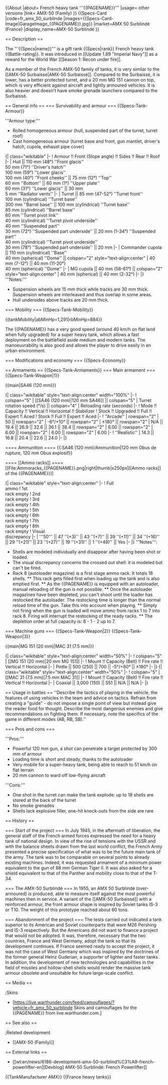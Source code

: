 {{About
|about= French heavy tank '''{{PAGENAME}}'''
|usage= other versions
|link= AMX-50 (Family)
}}
{{Specs-Card
|code=fr_amx_50_surblinde
|images={{Specs-Card-Image|GarageImage_{{PAGENAME}}.jpg}}
|market=AMX 50 Surblindé (France)
|display_name=AMX-50 Surblindé
}}

== Description ==
<!-- ''In the description, the first part should be about the history of the creation and combat usage of the vehicle, as well as its key features. In the second part, tell the reader about the ground vehicle in the game. Insert a screenshot of the vehicle, so that if the novice player does not remember the vehicle by name, he will immediately understand what kind of vehicle the article is talking about.'' -->
The '''{{Specs|name}}''' is a gift rank {{Specs|rank}} French heavy tank {{Battle-rating}}. It was introduced in [[Update 1.89 "Imperial Navy"]] as a reward for the World War [[Season 1: Recon under fire]].

As a member of the French AMX-50 family of tanks, it is very similar to the [[AMX-50 Surbaisse|AMX-50 Surbaissé]]. Compared to the Surbaissé, it is lower, has a better protected turret, and a 20 mm MG 151 cannon on top, which is very efficient against aircraft and lightly armoured vehicles. It is also heavier and doesn't have smoke grenade launchers compared to the Surbaissé.

== General info ==
=== Survivability and armour ===
{{Specs-Tank-Armour}}
<!-- ''Describe armour protection. Note the most well protected and key weak areas. Appreciate the layout of modules as well as the number and location of crew members. Is the level of armour protection sufficient, is the placement of modules helpful for survival in combat? If necessary use a visual template to indicate the most secure and weak zones of the armour.'' -->

'''Armour type:'''

* Rolled homogeneous armour (hull, suspended part of the turret, turret roof)
* Cast homogeneous armour (turret base and front, gun mantlet, driver's hatch, cupola, exhaust pipe cover)

{| class="wikitable"
|-
! Armour !! Front (Slope angle) !! Sides !! Rear !! Roof
|-
| Hull || 110 mm (48°) ''Front glacis'' <br> 50 mm (71°) ''Driver's hatch'' <br> 100 mm (59°) ''Lower glacis'' <br> 100 mm (40°) ''Front cheeks'' || 75 mm (12°) ''Top'' <br> 60 mm ''Bottom'' || 60 mm (1°) ''Upper plate'' <br> 60 mm (31°) ''Lower glacis'' || 30 mm <br> 5 mm ''Radiator vents''
|-
| Turret || 85 mm (47-52°) ''Turret front'' <br> 100 mm (cylindrical) ''Turret base'' <br> 300 mm ''Barrel base'' || 100 mm (cylindrical) ''Turret base'' <br> 85 mm (cylindrical) ''Barrel base'' <br> 60 mm ''Turret pivot link'' <br> 40 mm (cylindrical) ''Turret pivot underside'' <br> 40 mm ''Suspended part'' <br> 30 mm (72°) ''Suspended part underside'' || 20 mm (1-34°) ''Suspended part'' <br> 40 mm (cylindrical) ''Turret pivot underside'' <br> 30 mm (78°) ''Suspended part underside'' || 20 mm
|-
| Commander cupola || 110 mm (cylindrical) ''Base'' <br> 40 mm (spherical) ''Dome'' || colspan="2" style="text-align:center" | 40 mm (7-12°) || 40 mm (11-20°) <br> 40 mm (spherical) ''Dome''
|-
| MG cupola || 40 mm (58-61°) || colspan="2" style="text-align:center" | 40 mm (spherical) || 40 mm (2-32°)
|-
|}
'''Notes:'''

* Suspension wheels are 15 mm thick while tracks are 30 mm thick. Suspension wheels are interleaved and thus overlap in some areas.
* Hull undersides above tracks are 20 mm thick.

=== Mobility ===
{{Specs-Tank-Mobility}}
<!-- ''Write about the mobility of the ground vehicle. Estimate the specific power and manoeuvrability, as well as the maximum speed forwards and backwards.'' -->

{{tankMobility|abMinHp=1,291|rbMinHp=884}}

The {{PAGENAME}} has a very good speed (around 40 km/h on flat land when fully upgraded) for a super heavy tank, which allows a fast deployment on the battlefield aside medium and modern tanks. The manoeuvrability is also good and allows the player to drive easily in an urban environment.

=== Modifications and economy ===
{{Specs-Economy}}

== Armaments ==
{{Specs-Tank-Armaments}}
=== Main armament ===
{{Specs-Tank-Weapon|1}}
<!-- ''Give the reader information about the characteristics of the main gun. Assess its effectiveness in a battle based on the reloading speed, ballistics and the power of shells. Do not forget about the flexibility of the fire, that is how quickly the cannon can be aimed at the target, open fire on it and aim at another enemy. Add a link to the main article on the gun: <code><nowiki>{{main|Name of the weapon}}</nowiki></code>. Describe in general terms the ammunition available for the main gun. Give advice on how to use them and how to fill the ammunition storage.'' -->
{{main|SA46 (120 mm)}}

{| class="wikitable" style="text-align:center" width="100%"
|-
! colspan="5" | [[SA46 (120 mm)|120 mm SA46]] || colspan="5" | Turret rotation speed (°/s) || colspan="4" | Reloading rate (seconds)
|-
! Mode !! Capacity !! Vertical !! Horizontal !! Stabilizer
! Stock !! Upgraded !! Full !! Expert !! Aced
! Stock !! Full !! Expert !! Aced
|-
! ''Arcade''
| rowspan="2" | 50 || rowspan="2" | -6°/+10° || rowspan="2" | ±180° || rowspan="2" | N/A || 19.4 || 26.9 || 32.6 || 36.1 || 38.4 || rowspan="2" | 6.00 || rowspan="2" | 6.00 || rowspan="2" | 6.00 || rowspan="2" | 6.00
|-
! ''Realistic''
| 14.3 || 16.8 || 20.4 || 22.6 || 24.0
|-
|}

==== Ammunition ====
{{:SA46 (120 mm)/Ammunition|120 mm Obus de rupture, 120 mm Obus explosif}}

==== [[Ammo racks]] ====
[[File:Ammoracks_{{PAGENAME}}.png|right|thumb|x250px|[[Ammo racks]] of the {{PAGENAME}}]]
<!-- '''Last updated: 2.7.0.173''' -->
{| class="wikitable" style="text-align:center"
|-
! Full<br>ammo
! 1st<br>rack empty
! 2nd<br>rack empty
! 3rd<br>rack empty
! 4th<br>rack empty
! 5th<br>rack empty
! 6th<br>rack empty
! 7th<br>rack empty
! 8th<br>rack empty
! Visual<br>discrepancy
|-
| '''50''' || 47&nbsp;''(+3)'' || 43&nbsp;''(+7)'' || 39&nbsp;''(+11)'' || 34&nbsp;''(+16)'' || 29&nbsp;''(+21)'' || 23&nbsp;''(+27)'' || 19&nbsp;''(+31)'' || 1&nbsp;''(+49)'' || Yes
|-
|}
'''Notes''':

* Shells are modeled individually and disappear after having been shot or loaded.
* The visual discrepancy concerns the crossed out shell: it is modeled but can't be fired.
* Rack 8 (autoloader magazine) is a first stage ammo rack. It totals 18 shells.
** This rack gets filled first when loading up the tank and is also emptied first.
** As the {{PAGENAME}} is equipped with an autoloader, manual reloading of the gun is not possible.
** Once the autoloader magazines have been depleted, you can't shoot until the loader has restocked the autoloader. The restocking time is longer than the normal reload time of the gun. Take this into account when playing.
** Simply not firing when the gun is loaded will move ammo from racks 1 to 7 into rack 8. Firing will interrupt the restocking of the ready racks.
** The depletion order at full capacity is: 8 - 1 - 2 up to 7.

=== Machine guns ===
{{Specs-Tank-Weapon|2}}
{{Specs-Tank-Weapon|3}}
<!-- ''Offensive and anti-aircraft machine guns not only allow you to fight some aircraft but also are effective against lightly armoured vehicles. Evaluate machine guns and give recommendations on its use.'' -->
{{main|MG 151 (20 mm)|MAC 31 (7.5 mm)}}

{| class="wikitable" style="text-align:center" width="50%"
|-
! colspan="5" | [[MG 151 (20 mm)|20 mm MG 151]]
|-
! Mount !! Capacity (Belt) !! Fire rate !! Vertical !! Horizontal
|-
| Pintle || 500 (250) || 700 || -5°/+80° || ±180°
|-
|}
{| class="wikitable" style="text-align:center" width="50%"
|-
! colspan="5" | [[MAC 31 (7.5 mm)|7.5 mm MAC 31]]
|-
! Mount !! Capacity (Belt) !! Fire rate !! Vertical !! Horizontal
|-
| Coaxial || 3,000 (150) || 551 || N/A || N/A
|-
|}

== Usage in battles ==
''Describe the tactics of playing in the vehicle, the features of using vehicles in the team and advice on tactics. Refrain from creating a "guide" - do not impose a single point of view but instead give the reader food for thought. Describe the most dangerous enemies and give recommendations on fighting them. If necessary, note the specifics of the game in different modes (AB, RB, SB).''

=== Pros and cons ===
<!-- ''Summarise and briefly evaluate the vehicle in terms of its characteristics and combat effectiveness. Mark its pros and cons in a bulleted list. Try not to use more than 6 points for each of the characteristics. Avoid using categorical definitions such as "bad", "good" and the like - use substitutions with softer forms such as "inadequate" and "effective".'' -->

'''Pros:'''

* Powerful 120 mm gun, a shot can penetrate a target protected by 300 mm of armour
* Loading time is short and steady, thanks to the autoloader
* Very mobile for a super-heavy tank, being able to reach to 51 km/h on flat terrain
* 20 mm cannon to ward off low-flying aircraft

'''Cons:'''

* One shot in the turret can make the tank explode: up to 18 shells are stored at the back of the turret
* No smoke grenades
* Shells lack explosive filler, one-hit knock-outs from the side are rare

== History ==
<!-- ''Describe the history of the creation and combat usage of the vehicle in more detail than in the introduction. If the historical reference turns out to be too long, take it to a separate article, taking a link to the article about the vehicle and adding a block "/History" (example: <nowiki>https://wiki.warthunder.com/(Vehicle-name)/History</nowiki>) and add a link to it here using the <code>main</code> template. Be sure to reference text and sources by using <code><nowiki><ref></ref></nowiki></code>, as well as adding them at the end of the article with <code><nowiki><references /></nowiki></code>. This section may also include the vehicle's dev blog entry (if applicable) and the in-game encyclopedia description (under <code><nowiki>=== In-game description ===</nowiki></code>, also if applicable).'' -->

=== Start of the project ===
In July 1945, in the aftermath of liberation, the general staff of the French armed forces expressed the need for a heavy tank of national design. In view of the rise of tensions with the USSR and with the balance sheets drawn from the last world conflict, the French Army presented a precise specification of what was to be the future main tank of the army. The tank was to be comparable on several points to already existing machines. Indeed, it was requested armament of a minimum power equivalent to the gun of 88 mm German Tiger II. It was also asked for a shield equivalent to that of the Panther and mobility close to that of the T-34.

=== The AMX-50 Surblindé ===
In 1955, an AMX 50 Surblindé (over-armoured) is produced, able to measure itself against the most powerful machines then in service. A variant of the [[AMX-50 Surbaissé]] with a reinforced armour, the front armour shape is inspired by Soviet tanks IS-3 or T10. The weight of this prototype reached about 60 tons.

=== Abandonment of the project ===
The tests carried out indicated a tank superior to its American and Soviet counterparts that were M26 Pershing and IS-3 respectively. But the Americans did not want to finance a project that would not be adopted. It was, therefore, necessary that the two countries, France and West Germany, adopt the tank so that its development continues. If France seemed ready to accept the project, it was not the case of West Germany which was inspired by the doctrines of the former general Heinz Guderian, a supporter of lighter and faster tanks. In addition, the development of new technologies and capabilities in the field of missiles and hollow-shell shells would render the massive tank armour obsolete and unsuitable for future large-scale conflict.

== Media ==
<!-- ''Excellent additions to the article would be video guides, screenshots from the game, and photos.'' -->

;Skins

* [https://live.warthunder.com/feed/camouflages/?vehicle=fr_amx_50_surblinde Skins and camouflages for the {{PAGENAME}} from live.warthunder.com.]

== See also ==
<!-- ''Links to the articles on the War Thunder Wiki that you think will be useful for the reader, for example:''
* ''reference to the series of the vehicles;''
* ''links to approximate analogues of other nations and research trees.'' -->

;Related development

* [[AMX-50 (Family)]]

== External links ==
<!-- ''Paste links to sources and external resources, such as:''
* ''topic on the official game forum;''
* ''other literature.'' -->

* [[wt:en/news/6186-development-amx-50-surblind%C3%A9-french-powerlifter-en|[Devblog] AMX-50 Surblindé: French Powerlifter]]

{{TankManufacturer AMX}}
{{France heavy tanks}}